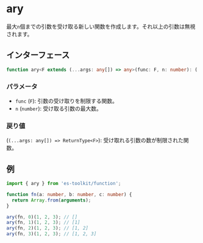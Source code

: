 # ary

最大`n`個までの引数を受け取る新しい関数を作成します。それ以上の引数は無視されます。

## インターフェース

```typescript
function ary<F extends (...args: any[]) => any>(func: F, n: number): (...args: any[]) => ReturnType<F>;
```

### パラメータ

- `func` (`F`): 引数の受け取りを制限する関数。
- `n` (`number`): 受け取る引数の最大数。

### 戻り値

(`(...args: any[]) => ReturnType<F>`): 受け取れる引数の数が制限された関数。

## 例

```typescript
import { ary } from 'es-toolkit/function';

function fn(a: number, b: number, c: number) {
  return Array.from(arguments);
}

ary(fn, 0)(1, 2, 3); // []
ary(fn, 1)(1, 2, 3); // [1]
ary(fn, 2)(1, 2, 3); // [1, 2]
ary(fn, 3)(1, 2, 3); // [1, 2, 3]
```
